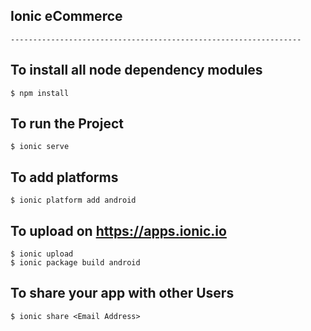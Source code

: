                         
##  Ionic eCommerce
    ----------------------------------------------------------------- 


## To install all node dependency modules

	$ npm install

## To run the Project

	$ ionic serve

## To add platforms

	$ ionic platform add android

## To upload on https://apps.ionic.io

	$ ionic upload
	$ ionic package build android

## To share your app with other Users

	$ ionic share <Email Address>
